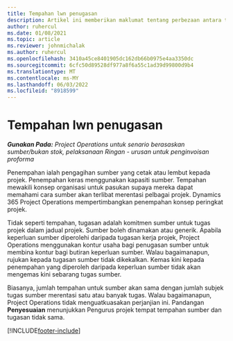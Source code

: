 ```yaml
---
title: Tempahan lwn penugasan
description: Artikel ini memberikan maklumat tentang perbezaan antara tempahan sumber dan penugasan sumber.
author: ruhercul
ms.date: 01/08/2021
ms.topic: article
ms.reviewer: johnmichalak
ms.author: ruhercul
ms.openlocfilehash: 3410a45ce8401905dc162db66b0975e4aa3350dc
ms.sourcegitcommit: 6cfc50d89528df977a8f6a55c1ad39d99800d9b4
ms.translationtype: MT
ms.contentlocale: ms-MY
ms.lasthandoff: 06/03/2022
ms.locfileid: "8918599"
---
```

# <a name="bookings-vs-assignments"></a>Tempahan lwn penugasan

_**Gunakan Pada:** Project Operations untuk senario berasaskan sumber/bukan stok, pelaksanaan Ringan - urusan untuk penginvoisan proforma_

Penempahan ialah pengagihan sumber yang cetak atau lembut kepada projek. Penempahan keras menggunakan kapasiti sumber. Tempahan mewakili konsep organisasi untuk pasukan supaya mereka dapat memahami cara sumber akan terlibat merentasi pelbagai projek. Dynamics 365 Project Operations mempertimbangkan penempahan konsep peringkat projek. 

Tidak seperti tempahan, tugasan adalah komitmen sumber untuk tugas projek dalam jadual projek. Sumber boleh dinamakan atau generik.  Apabila keperluan sumber diperolehi daripada tugasan kerja projek, Project Operations menggunakan kontur usaha bagi penugasan sumber untuk membina kontur bagi butiran keperluan sumber. Walau bagaimanapun, rujukan kepada tugasan sumber tidak dikekalkan. Kemas kini kepada penempahan yang diperoleh daripada keperluan sumber tidak akan mengemas kini sebarang tugas sumber.

Biasanya, jumlah tempahan untuk sumber akan sama dengan jumlah subjek tugas sumber merentasi satu atau banyak tugas. Walau bagaimanapun, Project Operations tidak menguatkuasakan perjanjian ini. Pandangan **Penyesuaian** menunjukkan Pengurus projek tempat tempahan sumber dan tugasan tidak sama.




[!INCLUDE[footer-include](../includes/footer-banner.md)]